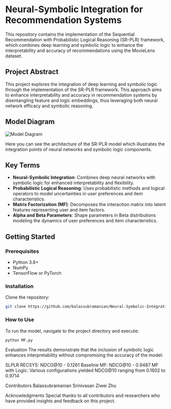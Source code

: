 # Neural-Symbolic Integration for Recommendation Systems

This repository contains the implementation of the Sequential Recommendation with Probabilistic Logical Reasoning (SR-PLR) framework, which combines deep learning and symbolic logic to enhance the interpretability and accuracy of recommendations using the MovieLens dataset.

## Project Abstract

This project explores the integration of deep learning and symbolic logic through the implementation of the SR-PLR framework. This approach aims to enhance interpretability and accuracy in recommendation systems by disentangling feature and logic embeddings, thus leveraging both neural network efficacy and symbolic reasoning.

## Model Diagram

![Model Diagram](path/to/your/model_diagram.png)

Here you can see the architecture of the SR-PLR model which illustrates the integration points of neural networks and symbolic logic components.

## Key Terms

- **Neural-Symbolic Integration**: Combines deep neural networks with symbolic logic for enhanced interpretability and flexibility.
- **Probabilistic Logical Reasoning**: Uses probabilistic methods and logical operators to model uncertainties in user preferences and item characteristics.
- **Matrix Factorization (MF)**: Decomposes the interaction matrix into latent features representing user and item factors.
- **Alpha and Beta Parameters**: Shape parameters in Beta distributions modeling the dynamics of user preferences and item characteristics.

## Getting Started

### Prerequisites

- Python 3.8+
- NumPy
- TensorFlow or PyTorch

### Installation

Clone the repository:
```bash
git clone https://github.com/balassubramanian/Neural-Symbolic-Integration-for-Recommendation-Systems.git
```
### How to Use

To run the model, navigate to the project directory and execute:
```bash
python MF.py
```


Evaluation
The results demonstrate that the inclusion of symbolic logic enhances interpretability without compromising the accuracy of the model:

SLPLR RECSYS: NDCG@10 - 0.1261
Baseline MF: NDCG@10 - 0.9487
MF with Logic: Various configurations yielded NDCG@10 ranging from 0.1602 to 0.9714

Contributors
Balassubramanian Srinivasan
Ziwei Zhu

Acknowledgments
Special thanks to all contributors and researchers who have provided insights and feedback on this project.


